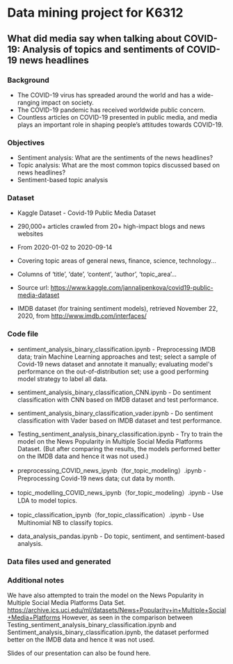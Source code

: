 # Data mining project for K6312
## What did media say when talking about COVID-19: Analysis of topics and sentiments of COVID-19 news headlines

### Background
* The COVID-19 virus has spreaded around the world and has a wide-ranging impact on society.
* The COVID-19 pandemic has received worldwide public concern.
* Countless articles on COVID-19 presented in public media, and media plays an important role in shaping people’s attitudes towards COVID-19.

### Objectives
* Sentiment analysis: What are the sentiments of the news headlines?
* Topic analysis: What are the most common topics discussed based on news headlines?
* Sentiment-based topic analysis

### Dataset
* Kaggle Dataset - Covid-19 Public Media Dataset
* 290,000+ articles crawled from 20+ high-impact blogs and news websites
* From 2020-01-02 to 2020-09-14
* Covering topic areas of general news, finance, science, technology...
* Columns of ‘title’, ‘date’, ‘content’, ‘author’, ‘topic_area’...
* Source url: https://www.kaggle.com/jannalipenkova/covid19-public-media-dataset


* IMDB dataset (for training sentiment models), retrieved November 22, 2020, from http://www.imdb.com/interfaces/

### Code file
* sentiment_analysis_binary_classification.ipynb - Preprocessing IMDB data; train Machine Learning approaches and test; select a sample of Covid-19 news dataset and annotate it manually; evaluating model's performance on the out-of-distribution set; use a good performing model strategy to label all data.
* sentiment_analysis_binary_classification_CNN.ipynb - Do sentiment classification with CNN based on IMDB dataset and test performance. 
* sentiment_analysis_binary_classification_vader.ipynb - Do sentiment classification with Vader based on IMDB dataset and test performance. 
* Testing_sentiment_analysis_binary_classification.ipynb -  Try to train the model on the News Popularity in Multiple Social Media Platforms Dataset.
    (But after comparing the results, the models performed better on the IMDB data and hence it was not used.)


* preprocessing_COVID_news_ipynb（for_topic_modeling）.ipynb - Preprocessing Covid-19 news data; cut data by month.
* topic_modelling_COVID_news_ipynb（for_topic_modeling）.ipynb - Use LDA to model topics.
* topic_classification_ipynb（for_topic_classification）.ipynb - Use Multinomial NB to classify topics.


* data_analysis_pandas.ipynb - Do topic, sentiment, and sentiment-based analysis.

### Data files used and generated


### Additional notes
We have also attempted to train the model on the News Popularity in Multiple Social Media Platforms Data Set.
https://archive.ics.uci.edu/ml/datasets/News+Popularity+in+Multiple+Social+Media+Platforms
However, as seen in the comparison between Testing_sentiment_analysis_binary_classification.ipynb and Sentiment_analysis_binary_classification.ipynb, the dataset performed better on the IMDB data and hence it was not used.


Slides of our presentation can also be found here.


